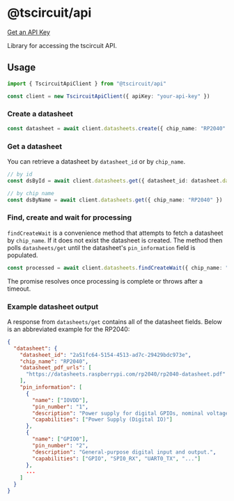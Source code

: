 # @tscircuit/api

[Get an API Key](https://docs.tscircuit.com/command-line/tsci-auth-print-token)

Library for accessing the tscircuit API.

## Usage

```ts
import { TscircuitApiClient } from "@tscircuit/api"

const client = new TscircuitApiClient({ apiKey: "your-api-key" })
```

### Create a datasheet

```ts
const datasheet = await client.datasheets.create({ chip_name: "RP2040" })
```

### Get a datasheet

You can retrieve a datasheet by `datasheet_id` or by `chip_name`.

```ts
// by id
const dsById = await client.datasheets.get({ datasheet_id: datasheet.datasheet_id })

// by chip name
const dsByName = await client.datasheets.get({ chip_name: "RP2040" })
```

### Find, create and wait for processing

`findCreateWait` is a convenience method that attempts to fetch a datasheet by
`chip_name`. If it does not exist the datasheet is created. The method then
polls `datasheets/get` until the datasheet's `pin_information` field is
populated.

```ts
const processed = await client.datasheets.findCreateWait({ chip_name: "RP2040" })
```

The promise resolves once processing is complete or throws after a timeout.

### Example datasheet output

A response from `datasheets/get` contains all of the datasheet fields. Below is
an abbreviated example for the RP2040:

```json
{
  "datasheet": {
    "datasheet_id": "2a51fc64-5154-4513-ad7c-29429bdc973e",
    "chip_name": "RP2040",
    "datasheet_pdf_urls": [
      "https://datasheets.raspberrypi.com/rp2040/rp2040-datasheet.pdf"
    ],
    "pin_information": [
      {
        "name": ["IOVDD"],
        "pin_number": "1",
        "description": "Power supply for digital GPIOs, nominal voltage 1.8V to 3.3V.",
        "capabilities": ["Power Supply (Digital IO)"]
      },
      {
        "name": ["GPIO0"],
        "pin_number": "2",
        "description": "General-purpose digital input and output.",
        "capabilities": ["GPIO", "SPI0_RX", "UART0_TX", "..."]
      },
      ...
    ]
  }
}
```
